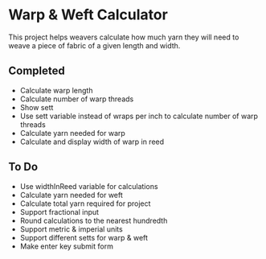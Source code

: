 # Warp &amp; Weft Calculator

This project helps weavers calculate how much yarn they will need to weave a piece of fabric of a given length and width.

## Completed
* Calculate warp length
* Calculate number of warp threads
* Show sett
* Use sett variable instead of wraps per inch to calculate number of warp threads
* Calculate yarn needed for warp
* Calculate and display width of warp in reed

## To Do
* Use widthInReed variable for calculations
* Calculate yarn needed for weft
* Calculate total yarn required for project
* Support fractional input
* Round calculations to the nearest hundredth
* Support metric &amp; imperial units
* Support different setts for warp & weft
* Make enter key submit form

